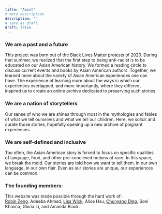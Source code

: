 ```yaml
---
title: "About"
# meta description
description: ""
# save as draft
draft: false
---
```


### We are a past and a future

This project was born out of the Black Lives Matter protests of 2020. During that summer, we realized that the first step to being anti-racist is to be educated on our Asian American history. We formed a reading circle to discuss current events and books by Asian American authors. Together, we learned more about the variety of Asian American experiences one can have. The experience of learning more about the ways in which our experiences overlapped, and more importantly, where they differed, inspired us to create an online archive dedicated to preserving such stories.

### We are a nation of storytellers

Our sense of who we are shines through most in the mythologies and fables of what we tell ourselves and what we tell our children. Here, we solicit and curate those stories, hopefully opening up a new archive of poignant experiences.

### We are self-defined and inclusive

Too often, the Asian American story is forced to focus on specific qualities of language, food, and other pre-concieved notions of race. In this space, we break the mold. Our stories are told how we want to tell them, in our own language, in our own flair. Even as our stories are unique, our experiences can be common.

### The founding members: 
This website was made possible through the hard work of: <br> [Robin Zeng](https://www.robinzen.com), Adeeba Ahmad, [Lisa Wick](https://www.linkedin.com/in/lisa-wick-412186107), Alice Hsu, [Chunyang Ding](https://www.chunyangding.com/), Soni Khanna, Gloria Li, and Amanda Black.
